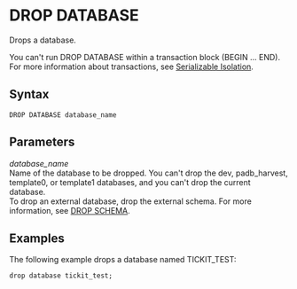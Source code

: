 # DROP DATABASE<a name="r_DROP_DATABASE"></a>

Drops a database\. 

You can't run DROP DATABASE within a transaction block \(BEGIN \.\.\. END\)\. For more information about transactions, see [Serializable Isolation](c_serial_isolation.md)\. 

## Syntax<a name="r_DROP_DATABASE-synopsis"></a>

```
DROP DATABASE database_name
```

## Parameters<a name="r_DROP_DATABASE-parameters"></a>

 *database\_name*   
Name of the database to be dropped\. You can't drop the dev, padb\_harvest, template0, or template1 databases, and you can't drop the current database\.  
To drop an external database, drop the external schema\. For more information, see [DROP SCHEMA](r_DROP_SCHEMA.md)\.

## Examples<a name="r_DROP_DATABASE-examples"></a>

The following example drops a database named TICKIT\_TEST: 

```
drop database tickit_test;
```